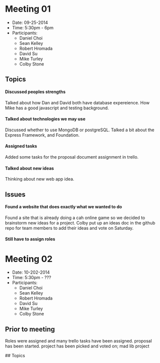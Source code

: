 # Meeting 01
- Date: 09-25-2014
- Time: 5:30pm - 6pm
- Participants:
	- Daniel Choi
	- Sean Kelley
	- Robert Hromada
	- David Su
	- Mike Turley
	- Colby Stone


## Topics

#### Discussed peoples strengths
<p>Talked about how Dan and David both have database expereience. How Mike has a good javascript and testing background.</p>

#### Talked about technologies we may use
<p>
Discussed whether to use MongoDB or postgreSQL.
Talked a bit about the Express Framework, and Foundation.
</p>

#### Assigned tasks
<p>
Added some tasks for the proposal document assignment in trello.
</p>

#### Talked about new ideas
<p>
Thinking about new web app idea.
</p>


## Issues

#### Found a website that does exactly what we wanted to do
<p>Found a site that is already doing a cah online game so we decided to brainstorm new ideas for a project. Colby put up an ideas doc in the github repo for team members to add their ideas and vote on Saturday.</p>

#### Still have to assign roles

# Meeting 02
- Date: 10-202-2014
- Time: 5:30pm - ???
- Participants:
	- Daniel Choi
	- Sean Kelley
	- Robert Hromada
	- David Su
	- Mike Turley
	- Colby Stone

## Prior to meeting
<p> Roles were assigned and many trello tasks have been assigned. proposal has been started.  project has been picked and voted on; mad lib project</p>
## Topics
